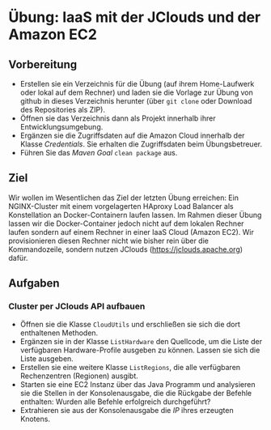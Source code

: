 # Übung: IaaS mit der JClouds und der Amazon EC2

## Vorbereitung
* Erstellen sie ein Verzeichnis für die Übung (auf ihrem Home-Laufwerk oder lokal auf dem Rechner) und laden sie die Vorlage zur Übung von github in dieses Verzeichnis herunter (über `git clone` oder Download des Repositories als ZIP).
* Öffnen sie das Verzeichnis dann als Projekt innerhalb ihrer Entwicklungsumgebung.
* Ergänzen sie die Zugriffsdaten auf die Amazon Cloud innerhalb der Klasse _Credentials_. Sie erhalten die Zugriffsdaten beim Übungsbetreuer.
* Führen Sie das *Maven Goal* `clean package` aus.

## Ziel
Wir wollen im Wesentlichen das Ziel der letzten Übung erreichen: Ein NGINX-Cluster mit einem vorgelagerten HAproxy Load Balancer als Konstellation an Docker-Containern laufen lassen. Im Rahmen dieser Übung lassen wir die Docker-Container jedoch nicht auf dem lokalen Rechner laufen sondern auf einem Rechner in einer IaaS Cloud (Amazon EC2). Wir provisionieren diesen Rechner nicht wie bisher rein über die Kommandozeile, sondern nutzen JClouds (https://jclouds.apache.org) dafür.

## Aufgaben

### Cluster per JClouds API aufbauen
* Öffnen sie die Klasse `CloudUtils` und erschließen sie sich die dort enthaltenen Methoden.
* Ergänzen sie in der Klasse `ListHardware` den Quellcode, um die Liste der verfügbaren Hardware-Profile ausgeben zu können. Lassen sie sich die Liste ausgeben.
* Erstellen sie eine weitere Klasse `ListRegions`, die alle verfügbaren Rechenzentren (Regionen) ausgibt.
* Starten sie eine EC2 Instanz über das Java Programm und analysieren sie die Stellen in der Konsolenausgabe, die die Rückgabe der Befehle enthalten: Wurden alle Befehle erfolgreich durchgeführt?
* Extrahieren sie aus der Konsolenausgabe die *IP* ihres erzeugten Knotens.
